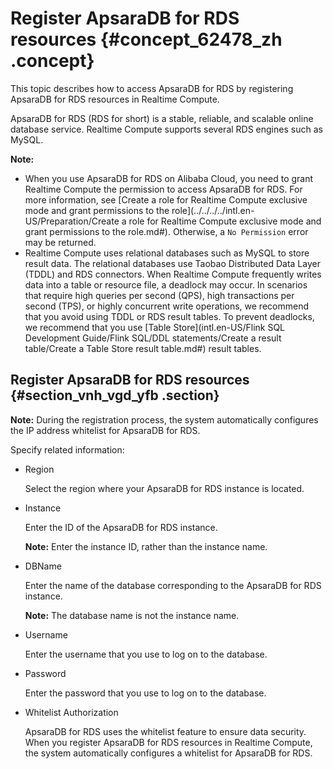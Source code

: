 # Register ApsaraDB for RDS resources {#concept_62478_zh .concept}

This topic describes how to access ApsaraDB for RDS by registering ApsaraDB for RDS resources in Realtime Compute.

ApsaraDB for RDS \(RDS for short\) is a stable, reliable, and scalable online database service. Realtime Compute supports several RDS engines such as MySQL.

**Note:** 

-   When you use ApsaraDB for RDS on Alibaba Cloud, you need to grant Realtime Compute the permission to access ApsaraDB for RDS. For more information, see [Create a role for Realtime Compute exclusive mode and grant permissions to the role](../../../../intl.en-US/Preparation/Create a role for Realtime Compute exclusive mode and grant permissions to the role.md#). Otherwise, a `No Permission` error may be returned.
-   Realtime Compute uses relational databases such as MySQL to store result data. The relational databases use Taobao Distributed Data Layer \(TDDL\) and RDS connectors. When Realtime Compute frequently writes data into a table or resource file, a deadlock may occur. In scenarios that require high queries per second \(QPS\), high transactions per second \(TPS\), or highly concurrent write operations, we recommend that you avoid using TDDL or RDS result tables. To prevent deadlocks, we recommend that you use [Table Store](intl.en-US/Flink SQL Development Guide/Flink SQL/DDL statements/Create a result table/Create a Table Store result table.md#) result tables.

## Register ApsaraDB for RDS resources {#section_vnh_vgd_yfb .section}

**Note:** During the registration process, the system automatically configures the IP address whitelist for ApsaraDB for RDS.

Specify related information:

-   Region

    Select the region where your ApsaraDB for RDS instance is located.

-   Instance

    Enter the ID of the ApsaraDB for RDS instance.

    **Note:** Enter the instance ID, rather than the instance name.

-   DBName

    Enter the name of the database corresponding to the ApsaraDB for RDS instance.

    **Note:** The database name is not the instance name.

-   Username

    Enter the username that you use to log on to the database.

-   Password

    Enter the password that you use to log on to the database.

-   Whitelist Authorization

    ApsaraDB for RDS uses the whitelist feature to ensure data security. When you register ApsaraDB for RDS resources in Realtime Compute, the system automatically configures a whitelist for ApsaraDB for RDS.


